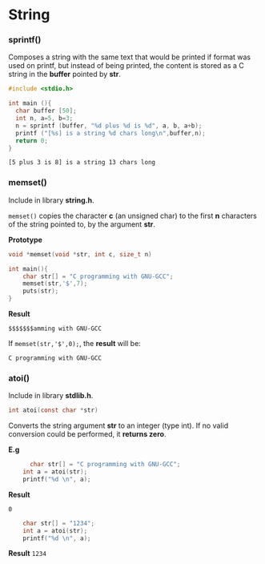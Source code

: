 # String

### sprintf()

Composes a string with the same text that would be printed if format was used on printf, but instead of being printed, the content is stored as a C string in the **buffer** pointed by **str**.

```c
#include <stdio.h>

int main (){
  char buffer [50];
  int n, a=5, b=3;
  n = sprintf (buffer, "%d plus %d is %d", a, b, a+b);
  printf ("[%s] is a string %d chars long\n",buffer,n);
  return 0;
}
```

```
[5 plus 3 is 8] is a string 13 chars long
```

### memset()

Include in library **string.h**.

``memset()`` copies the character **c** (an unsigned char) to the first **n** characters of the string pointed to, by the argument **str**.

**Prototype**

```c
void *memset(void *str, int c, size_t n)
```

```c
int main(){
    char str[] = "C programming with GNU-GCC";
    memset(str,'$',7);
    puts(str);
}
```

**Result**

```
$$$$$$$amming with GNU-GCC
```

If ``memset(str,'$',0);``, the **result** will be:

```
C programming with GNU-GCC
```

### atoi()

Include in library **stdlib.h**.

```c
int atoi(const char *str)
```
Converts the string argument **str** to an integer (type int).  If no valid conversion could be performed, it **returns zero**.

**E.g**

```c
	  char str[] = "C programming with GNU-GCC";
    int a = atoi(str);
    printf("%d \n", a);
```   

**Result**

```
0
```

```c
    char str[] = "1234";
    int a = atoi(str);
    printf("%d \n", a);
```
**Result**
``1234``    

